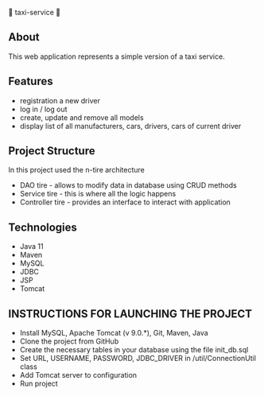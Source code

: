 🚕 taxi-service 🚕
## About
  This web application represents a simple version of a taxi service.

## Features
- registration a new driver
- log in / log out
- create, update and remove all models
- display list of all manufacturers, cars, drivers, cars of current driver

## Project Structure

In this project used the n-tire architecture

- DAO tire - allows to modify data in database using CRUD methods
- Service tire - this is where all the logic happens
- Controller tire - provides an interface to interact with application

## Technologies

- Java 11
- Maven
- MySQL
- JDBC
- JSP
- Tomcat 

## INSTRUCTIONS FOR LAUNCHING THE PROJECT

- Install MySQL, Apache Tomcat (v 9.0.*), Git, Maven, Java
- Clone the project from GitHub
- Create the necessary tables in your database using the file init_db.sql
- Set URL, USERNAME, PASSWORD, JDBC_DRIVER in /util/ConnectionUtil class
- Add Tomcat server to configuration
- Run project
